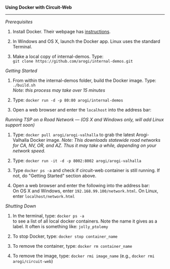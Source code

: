 <b>Using Docker with Circuit-Web</b>  
<hr />

*Prerequisites*  

 1. Install Docker. Their webpage has [instructions](https://docs.docker.com/engine/installation/).

 2. In Windows and OS X, launch the Docker app. Linux uses the standard Terminal.

 3. Make a local copy of internal-demos. Type:  
    `git clone https://github.com/arogi/internal-demos.git`


*Getting Started*

 1. From within the internal-demos folder, build the Docker image. Type: `./build.sh`  
    *Note: this process may take over 15 minutes*  

 2. Type: `docker run -d -p 80:80 arogi/internal-demos`  

 3. Open a web browser and enter the `localhost` into the address bar:  


*Running TSP on a Road Network — (OS X and Windows only, will add Linux support soon)*  

 1. Type: `docker pull arogi/arogi-valhalla` to grab the latest Arogi-Valhalla Docker image.
    *Note: This downloads statewide road networks for CA, NV, OR, and AZ. Thus it may take a while, depending on your network speed.*

 2. Type: `docker run -it -d -p 8002:8002 arogi/arogi-valhalla`  

 3. Type `docker ps -a` and check if circuit-web container is still running. If not, do "Getting Started" section above.  

 4. Open a web browser and enter the following into the address bar:  
     On OS X and Windows, enter `192.168.99.100/network.html`. On Linux, enter `localhost/network.html` 


*Shutting Down*  

 1. In the terminal, type: `docker ps -a`  
    to see a list of all local docker containers. Note the name it gives as a label. It often is something like: `jolly_ptolemy`

 2. To stop Docker, type: `docker stop container_name`

 3. To remove the container, type: `docker rm container_name`

 4. To remove the image, type: `docker rmi image_name` (e.g., `docker rmi arogi/circuit-web`)
